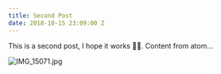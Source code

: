 ```yaml
---
title: Second Post
date: 2018-10-15 23:09:00 Z
---
```


This is a second post, I hope it works 🤞🏼.
Content from atom...

![IMG_15071.jpg](/uploads/IMG_15071.jpg)

